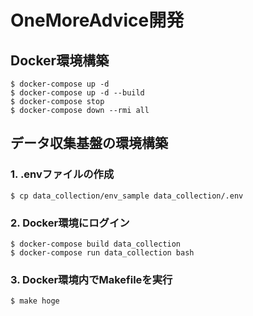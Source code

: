 # OneMoreAdvice開発

## Docker環境構築
```
$ docker-compose up -d
$ docker-compose up -d --build
$ docker-compose stop
$ docker-compose down --rmi all
```

## データ収集基盤の環境構築
### 1. .envファイルの作成
```
$ cp data_collection/env_sample data_collection/.env
```

### 2. Docker環境にログイン
```
$ docker-compose build data_collection
$ docker-compose run data_collection bash
```

### 3. Docker環境内でMakefileを実行
```
$ make hoge
```
